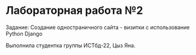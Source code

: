 # Лабораторная работа №2

Задание:
Создание одностраничного сайта - визитки с использование Python Django

Выполнила студентка группы ИСТбд-22, Цыз Яна.
